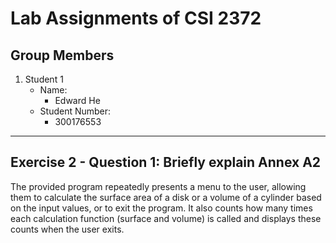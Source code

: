# Lab Assignments of CSI 2372

## Group Members
1. Student 1
    * Name:
        - Edward He
    * Student Number:
        - 300176553

-----

## Exercise 2 - Question 1: Briefly explain Annex A2

The provided program repeatedly presents a menu to the user, allowing them
to calculate the surface area of a disk or a volume of a cylinder based on
the input values, or to exit the program. It also counts how many times each
calculation function (surface and volume) is called and displays these counts
when the user exits.